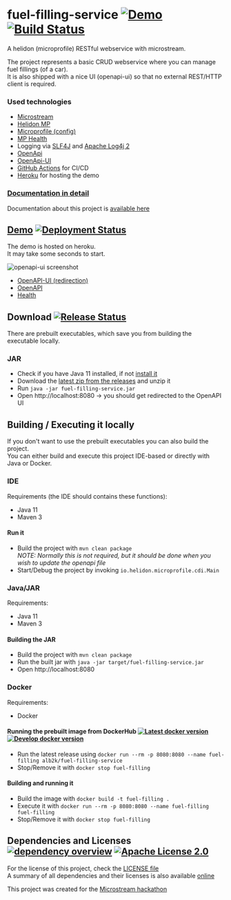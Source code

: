 # fuel-filling-service [![Demo](https://img.shields.io/badge/demo-online-success?logo=heroku)](https://hackathon-ms-fuel-filling.herokuapp.com) [![Build Status](https://img.shields.io/github/workflow/status/alb2k/fuel-filling-service/Check%20Build/develop)](https://github.com/alb2k/fuel-filling-service/actions/workflows/checkBuild.yml?query=branch%3Adevelop)
A helidon (microprofile) RESTful webservice with microstream.

The project represents a basic CRUD webservice where you can manage fuel fillings (of a car).<br>
It is also shipped with a nice UI (openapi-ui) so that no external REST/HTTP client is required.

### Used technologies
* [Microstream](https://microstream.one/platforms/microstream-for-java/)
* [Helidon MP](https://helidon.io/#getting-started) 
* [Microprofile (config)](https://github.com/eclipse/microprofile-config)
* [MP Health](https://github.com/eclipse/microprofile-health)
* Logging via [SLF4J](http://www.slf4j.org/) and [Apache Log4j 2](https://logging.apache.org/log4)
* [OpenApi](https://www.openapis.org/)
* [OpenApi-UI](https://swagger.io/tools/swagger-ui/)
* [GitHub Actions](https://github.com/features/actions) for CI/CD
* [Heroku](https://www.heroku.com/) for hosting the demo

### [Documentation in detail](docs/README.md)
Documentation about this project is [available here](docs/README.md)

## [Demo](https://hackathon-ms-fuel-filling.herokuapp.com) [![Deployment Status](https://img.shields.io/github/workflow/status/alb2k/fuel-filling-service/Deploy%20CI?label=deployment)](https://github.com/alb2k/fuel-filling-service/actions/workflows/deploy.yml)
The demo is hosted on heroku.<br>
It may take some seconds to start.

![openapi-ui screenshot](assets/OpenApiUI.png)

* [OpenAPI-UI (redirection)](https://hackathon-ms-fuel-filling.herokuapp.com)
* [OpenAPI](https://hackathon-ms-fuel-filling.herokuapp.com/openapi)
* [Health](https://hackathon-ms-fuel-filling.herokuapp.com/health)

## Download [![Release Status](https://img.shields.io/github/workflow/status/alb2k/fuel-filling-service/Release%20CI?label=release)](https://github.com/alb2k/fuel-filling-service/actions/workflows/release.yml)
There are prebuilt executables, which save you from building the executable locally.

### JAR
* Check if you have Java 11 installed, if not [install it](https://adoptopenjdk.net/?variant=openjdk11&jvmVariant=hotspot)
* Download the [latest zip from the releases](https://github.com/alb2k/fuel-filling-service/releases/latest) and unzip it
* Run ``java -jar fuel-filling-service.jar``
* Open http://localhost:8080 
→ you should get redirected to the OpenAPI UI


## Building / Executing it locally
If you don't want to use the prebuilt executables you can also build the project.<br>
You can either build and execute this project IDE-based or directly with Java or Docker.

### IDE
Requirements (the IDE should contains these functions):
* Java 11 
* Maven 3

#### Run it
* Build the project with ``mvn clean package``<br><i>NOTE: Normally this is not required, but it should be done when you wish to update the openapi file</i>
* Start/Debug the project by invoking ``io.helidon.microprofile.cdi.Main``

### Java/JAR
Requirements:
* Java 11
* Maven 3

#### Building the JAR 
* Build the project with ``mvn clean package``
* Run the built jar with ``java -jar target/fuel-filling-service.jar``
* Open http://localhost:8080 

### Docker
Requirements:
* Docker

#### Running the prebuilt image from DockerHub [![Latest docker version](https://img.shields.io/badge/docker-latest-%232684ff)](https://hub.docker.com/r/alb2k/fuel-filling-service/tags?name=latest&page=1) [![Develop docker version](https://img.shields.io/badge/docker-develop-%232684ff)](https://hub.docker.com/r/alb2k/fuel-filling-service/tags?name=develop&page=1)
* Run the latest release using ``docker run --rm -p 8080:8080 --name fuel-filling alb2k/fuel-filling-service``
* Stop/Remove it with ``docker stop fuel-filling``

#### Building and running it
* Build the image with ``docker build -t fuel-filling .``
* Execute it with ``docker run --rm -p 8080:8080 --name fuel-filling fuel-filling``
* Stop/Remove it with ``docker stop fuel-filling``

## Dependencies and Licenses [![dependency overview](https://img.shields.io/badge/dependency--overview-online-success?logo=apache-maven)](https://alb2k.github.io/fuel-filling-service/dependencies/) [![Apache License 2.0](https://img.shields.io/github/license/alb2k/fuel-filling-service?color=informational)](https://choosealicense.com/licenses/apache-2.0/)
For the license of this project, check the [LICENSE file](LICENSE)<br>
A summary of all dependencies and their licenses is also available [online](https://alb2k.github.io/fuel-filling-service/dependencies/)

This project was created for the [Microstream hackathon](https://hackathon.microstream.one/)
